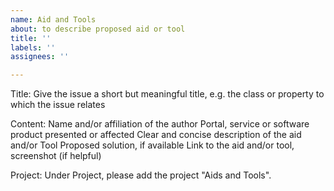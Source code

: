 ```yaml
---
name: Aid and Tools
about: to describe proposed aid or tool
title: ''
labels: ''
assignees: ''

---
```


Title: Give the issue a short but meaningful title, e.g. the class or property to which the issue relates

Content:
Name and/or affiliation of the author
Portal, service or software product presented or affected
Clear and concise description of the aid and/or Tool
Proposed solution, if available
Link to the aid and/or tool, screenshot (if helpful)

Project: Under Project, please add the project "Aids and Tools".
